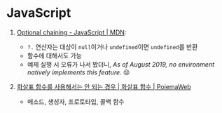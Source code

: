 # JavaScript

1. [Optional chaining - JavaScript | MDN](https://developer.mozilla.org/en-US/docs/Web/JavaScript/Reference/Operators/Optional_chaining):

    - `?.` 연산자는 대상이 `null`이거나 `undefined`이면 `undefined`를 반환
    - 함수에 대해서도 가능
    - 예제 실행 시 오류가 나서 봤더니, *As of August 2019, no environment natively implements this feature.* :cry:
2. [화살표 함수를 사용해서는 안 되는 경우 | 화살표 함수 | PoiemaWeb](https://poiemaweb.com/es6-arrow-function)
    - 메소드, 생성자, 프로토타입, 콜백 함수

